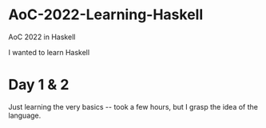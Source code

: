 # AoC-2022-Learning-Haskell
AoC 2022 in Haskell

I wanted to learn Haskell

# Day 1 & 2
Just learning the very basics -- took a few hours, but I grasp the idea of the language.
